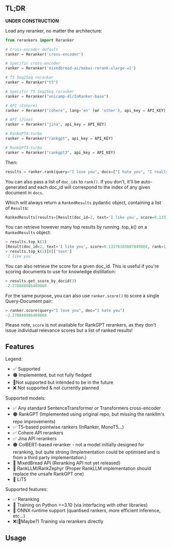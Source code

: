 
## TL;DR

**UNDER CONSTRUCTION**


Load any reranker, no matter the architecture:
```python
from rerankers import Reranker

# Cross-encoder default
ranker = Reranker('cross-encoder')

# Specific cross-encoder
ranker = Reranker('mixedbread-ai/mxbai-rerank-xlarge-v1')

# T5 Seq2Seq reranker
ranker = Reranker("t5")

# Specific T5 Seq2Seq reranker
ranker = Reranker("unicamp-dl/InRanker-base")

# API (Cohere)
ranker = Reranker("cohere", lang='en' (or 'other'), api_key = API_KEY)

# API (Jina)
ranker = Reranker("jina", api_key = API_KEY)

# RankGPT4-turbo
ranker = Reranker("rankgpt", api_key = API_KEY)

# RankGPT3-turbo
ranker = Reranker("rankgpt3", api_key = API_KEY)

```

Then:

```python
results = ranker.rank(query="I love you", docs=["I hate you", "I really like you", "I like you", "I despise you"])
```

You can also pass a list of `doc_ids` to `rank()`. If you don't, it'll be auto-generated and each doc_id will correspond to the index of any given document in `docs`.

Which will always return a `RankedResults` pydantic object, containing a list of `Result`s:

```python
RankedResults(results=[Result(doc_id=2, text='I like you', score=0.13376183807849884, rank=1), Result(doc_id=1, text='I really like you', score=0.002901385771110654, rank=2), Result(doc_id=0, text='I hate you', score=-2.278848886489868, rank=3), Result(doc_id=3, text='I despise you', score=-3.1964476108551025, rank=4)], query='I love you', has_scores=True)
```

You can retrieve however many top results by running .top_k() on a `RankedResults` object:

```python
> results.top_k(1)
[Result(doc_id=2, text='I like you', score=0.13376183807849884, rank=1)]
> results.top_k(1)[0]['text']
'I like you'
```

You can also retrieve the score for a given doc_id. This is useful if you're scoring documents to use for knowledge distillation:

```python
> results.get_score_by_docid(3)
-2.278848886489868
```

For the same purpose, you can also use `ranker.score()` to score a single Query-Document pair:
```python
> ranker.score(query="I love you", doc="I hate you")
-2.278848886489868
```

Please note, `score` is not available for RankGPT rerankers, as they don't issue individual relevance scores but a list of ranked results!
## Features

Legend:
- ✅ Supported
- 🟠 Implemented, but not fully fledged
- 📍Not supported but intended to be in the future
- ❌ Not supported & not currently planned

Supported models:
- ✅ Any standard SentenceTransformer or Transformers cross-encoder
- 🟠 RankGPT (Implemented using original repo, but missing the rankllm's repo improvements)
- ✅ T5-based pointwise rankers (InRanker, MonoT5...)
- ✅ Cohere API rerankers
- ✅ Jina API rerankers
- 🟠 ColBERT-based reranker - not a model initially designed for reranking, but quite strong (Implementation could be optimised and is from a third party implementation.)
- 📍 MixedBread API (Reranking API not yet released)
- 📍 RankLLM/RankZephyr (Proper RankLLM implementation should replace the unsafe RankGPT one)
- 📍 LiT5

Supported features:
- ✅ Reranking 
- 📍 Training on Python >=3.10 (via interfacing with other libraries)
- 📍 ONNX runtime support (quantised rankers, more efficient inference, etc...)
- ❌(📍Maybe?) Training via rerankers directly
## Usage
  
